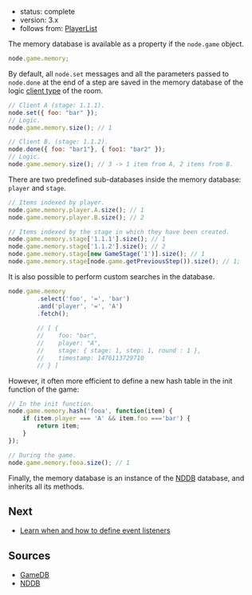 - status: complete
- version: 3.x
- follows from: [PlayerList](PlayerList-v3)

The memory database is available as a property if the `node.game`
object.

```javascript
node.game.memory;
```

By default, all `node.set` messages and all the parameters passed to
`node.done` at the end of a step are saved in the memory database of
the logic [client type](Client-Types-v3) of the room.


```javascript
// Client A (stage: 1.1.1).
node.set({ foo: "bar" });
// Logic.
node.game.memory.size(); // 1

// Client B. (stage: 1.1.2).
node.done({ foo: "bar1"}, { foo1: "bar2" });
// Logic.
node.game.memory.size(); // 3 -> 1 item from A, 2 items from B.
```

There are two predefined sub-databases inside the memory database:
`player` and `stage`.

```javascript
// Items indexed by player.
node.game.memory.player.A.size(); // 1
node.game.memory.player.B.size(); // 2

// Items indexed by the stage in which they have been created.
node.game.memory.stage['1.1.1'].size(); // 1
node.game.memory.stage['1.1.2'].size(); // 2
node.game.memory.stage[new GameStage('1')].size(); // 1
node.game.memory.stage[node.game.getPreviousStep()).size(); // 1;
```

It is also possible to perform custom searches in the database.

```javascript
node.game.memory
        .select('foo', '=', 'bar')
        .and('player', '=', 'A')
        .fetch();
        
        // [ {
        //    foo: "bar",
        //    player: "A",
        //    stage: { stage: 1, step: 1, round : 1 },
        //    timestamp: 1476113729710
        // } ]
```

However, it often more efficient to define a new hash table in the
init function of the game:

```javascript
// In the init function.
node.game.memory.hash('fooa', function(item) {
    if (item.player === 'A' && item.foo ==='bar') {
        return item;
    }
});

// During the game.
node.game.memory.fooa.size(); // 1
```


Finally, the memory database is an instance of the
[NDDB](https://github.com/nodeGame/NDDB) database, and inherits all
its methods.

    
## Next

* [Learn when and how to define event listeners](Event-Listeners-v3)

## Sources

* [GameDB](https://github.com/nodeGame/nodegame-client/blob/master/lib/core/GameDB.js)
* [NDDB](https://github.com/nodeGame/NDDB)
